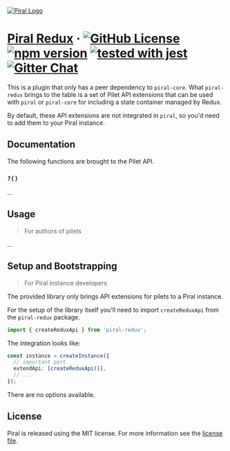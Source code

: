 [![Piral Logo](https://github.com/smapiot/piral/raw/master/docs/assets/logo.png)](https://piral.io)

# [Piral Redux](https://piral.io) &middot; [![GitHub License](https://img.shields.io/badge/license-MIT-blue.svg)](https://github.com/smapiot/piral/blob/master/LICENSE) [![npm version](https://img.shields.io/npm/v/piral-redux.svg?style=flat)](https://www.npmjs.com/package/piral-redux) [![tested with jest](https://img.shields.io/badge/tested_with-jest-99424f.svg)](https://jestjs.io) [![Gitter Chat](https://badges.gitter.im/gitterHQ/gitter.png)](https://gitter.im/piral-io/community)

This is a plugin that only has a peer dependency to `piral-core`. What `piral-redux` brings to the table is a set of Pilet API extensions that can be used with `piral` or `piral-core` for including a state container managed by Redux.

By default, these API extensions are not integrated in `piral`, so you'd need to add them to your Piral instance.

## Documentation

The following functions are brought to the Pilet API.

### `?()`

...

## Usage

> For authors of pilets

...

## Setup and Bootstrapping

> For Piral instance developers

The provided library only brings API extensions for pilets to a Piral instance.

For the setup of the library itself you'll need to import `createReduxApi` from the `piral-redux` package.

```ts
import { createReduxApi } from 'piral-redux';
```

The integration looks like:

```ts
const instance = createInstance({
  // important part
  extendApi: [createReduxApi()],
  // ...
});
```

There are no options available.

## License

Piral is released using the MIT license. For more information see the [license file](./LICENSE).
